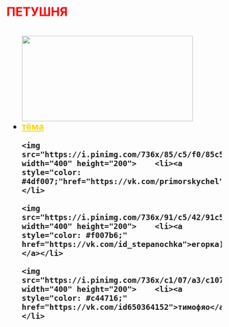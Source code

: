 <html>
<style>
body {

    background-color: #05f0f0;
    background-image: url('https://static.tildacdn.com/tild3932-3239-4138-a437-376231646361/1-2-700x615.jpg');
    background-repeat: no-repeat;
    background-size: cover;
  }
</style>
<body>
<h1 style="color: red;">ПЕТУШНЯ<h1>
<h2>
<ul>
    <img src="https://i.pinimg.com/564x/15/ac/f5/15acf5f57719bfdda9bb46580d668ebb.jpg"  width="400" height="200">    <li><a style="color: #f7d705;" href="https://vk.com/meow1619">тёма</a></li>

    <img src="https://i.pinimg.com/736x/85/c5/f0/85c5f0b4a09fc59d82cfd62b5240753c.jpg"  width="400" height="200">    <li><a style="color: #4df007;"href="https://vk.com/primorskychel">матюха228</a></li>

    <img src="https://i.pinimg.com/736x/91/c5/42/91c542af8dade9abc93b0fb0acdf9212.jpg"  width="400" height="200">    <li><a style="color: #f007b6;" href="https://vk.com/id_stepanochka">егорка)</a></li>

    <img src="https://i.pinimg.com/736x/c1/07/a3/c107a31818726a4bd0387df8605a311c.jpg"  width="400" height="200">    <li><a style="color: #c44716;" href="https://vk.com/id650364152">тимофяо</a></li>
</ul>
</h2>
